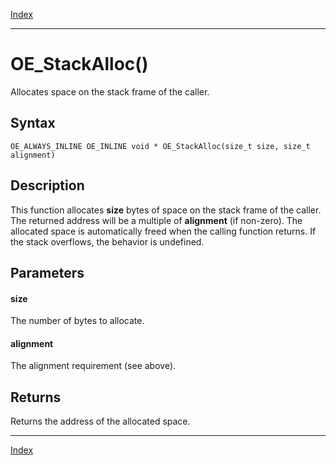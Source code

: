 [Index](index.md)

---
# OE_StackAlloc()

Allocates space on the stack frame of the caller.

## Syntax

    OE_ALWAYS_INLINE OE_INLINE void * OE_StackAlloc(size_t size, size_t alignment)
## Description 

This function allocates **size** bytes of space on the stack frame of the caller. The returned address will be a multiple of **alignment** (if non-zero). The allocated space is automatically freed when the calling function returns. If the stack overflows, the behavior is undefined.



## Parameters

#### size

The number of bytes to allocate.

#### alignment

The alignment requirement (see above).

## Returns

Returns the address of the allocated space.

---
[Index](index.md)

